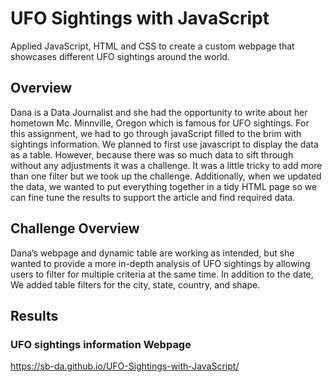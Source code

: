 # UFO Sightings with JavaScript
Applied JavaScript, HTML and CSS to create a custom webpage that showcases different UFO sightings around the world.

## Overview
Dana is a Data Journalist and she had the opportunity to write about her hometown Mc. Minnville, Oregon which is famous for UFO sightings. For this assignment, we had to go through javaScript filled to the brim with sightings information. We planned to first use javascript to display the data as a table. However, because there was so much data to sift through without any adjustments it was a challenge. It was a little tricky to add more than one filter but we took up the challenge.
Additionally, when we updated the data, we wanted to put everything together in a tidy HTML page so we can fine tune the results to support the article and find required data.

## Challenge Overview
Dana’s webpage and dynamic table are working as intended, but she wanted to provide a more in-depth analysis of UFO sightings by allowing users to filter for multiple criteria at the same time. In addition to the date, We added table filters for the city, state, country, and shape.

## Results

### UFO sightings information Webpage
https://sb-da.github.io/UFO-Sightings-with-JavaScript/

